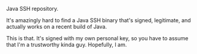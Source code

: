 Java SSH repository.

It's amazingly hard to find a Java SSH binary that's signed, legitimate, and actually works on a recent build of Java.

This is that.  It's signed with my own personal key, so you have to assume that I'm a trustworthy kinda guy.  Hopefully, I am.

